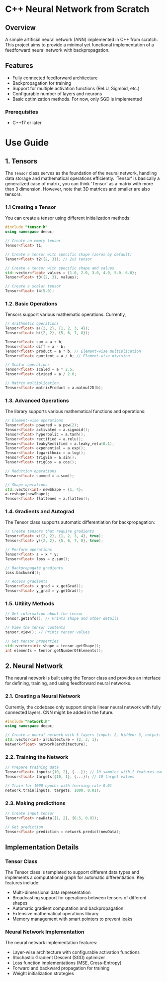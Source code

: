 # C++ Neural Network from Scratch  

## Overview  
A simple artificial neural network (ANN) implemented in C++ from scratch. This project aims to provide a minimal yet functional implementation of a feedforward neural network with backpropagation.  

## Features  
- Fully connected feedforward architecture  
- Backpropagation for training  
- Support for multiple activation functions (ReLU, Sigmoid, etc.)  
- Configurable number of layers and neurons  
- Basic optimization methods. For now, only SGD is implemented  

### Prerequisites  
- C++17 or later  

# Use Guide  

## 1. Tensors  

The `Tensor` class serves as the foundation of the neural network, handling data storage and mathematical operations efficiently. 'Tensor' is basically a generalized case of matrix, you can think 'Tensor' as a matrix with more than 3 dimension. However, note that 3D matrices and smaller are also tensors.   

### **1.1 Creating a Tensor**  
You can create a tensor using different initialization methods:  

```cpp
#include "tensor.h"
using namespace deepc;

// Create an empty tensor
Tensor<float> t1;

// Create a tensor with specific shape (zeros by default)
Tensor<float> t2({2, 3}); // 2x3 tensor

// Create a tensor with specific shape and values
std::vector<float> values = {1.0, 2.0, 3.0, 4.0, 5.0, 6.0};
Tensor<float> t3({2, 3}, values);

// Create a scalar tensor
Tensor<float> t4(5.0);
```

### **1.2. Basic Operations**
Tensors support various mathematic operations. Currently, 
```cpp
// Arithmetic operations
Tensor<float> a({2, 2}, {1, 2, 3, 4});
Tensor<float> b({2, 2}, {5, 6, 7, 8});

Tensor<float> sum = a + b;
Tensor<float> diff = a - b;
Tensor<float> product = a * b; // Element-wise multiplication
Tensor<float> quotient = a / b; // Element-wise division

// Scalar operations
Tensor<float> scaled = a * 2.5;
Tensor<float> divided = a / 2.0;

// Matrix multiplication
Tensor<float> matrixProduct = a.matmul2D(b);
```

### **1.3. Advanced Operations**
The library supports various mathematical functions and operations:
```cpp
// Element-wise operations
Tensor<float> powered = a.pow(2);
Tensor<float> activated = a.sigmoid();
Tensor<float> hyperbolic = a.tanh();
Tensor<float> rectified = a.relu();
Tensor<float> leakyRectified = a.leaky_relu(0.1);
Tensor<float> exponential = a.exp();
Tensor<float> logarithmic = a.log();
Tensor<float> trigSin = a.sin();
Tensor<float> trigCos = a.cos();

// Reduction operations
Tensor<float> summed = a.sum();

// Shape operations
std::vector<int> newShape = {1, 4};
a.reshape(newShape);
Tensor<float> flattened = a.flatten();
```

### **1.4. Gradients and Autograd**
The Tensor class supports automatic differentiation for backpropagation:
```cpp
// Create tensors that require gradients
Tensor<float> x({2, 2}, {1, 2, 3, 4}, true);
Tensor<float> y({2, 2}, {5, 6, 7, 8}, true);

// Perform operations
Tensor<float> z = x * y;
Tensor<float> loss = z.sum();

// Backpropagate gradients
loss.backward();

// Access gradients
Tensor<float> x_grad = x.getGrad();
Tensor<float> y_grad = y.getGrad();
```

### **1.5. Ultility Methods**
```cpp
// Get information about the tensor
tensor.getInfo(); // Prints shape and other details

// View the tensor contents
tensor.view(); // Prints tensor values

// Get tensor properties
std::vector<int> shape = tensor.getShape();
int elements = tensor.getNumberOfElements();
```
## 2. Neural Network
The neural network is built using the Tensor class and provides an interface for defining, training, and using feedforward neural networks.

### **2.1. Creating a Neural Network**
Currently, the codebase only support simple linear neural network with fully connected layers. CNN might be added in the future.
```cpp
#include "network.h"
using namespace deepc;

// Create a neural network with 3 layers (input: 2, hidden: 3, output: 1)
std::vector<int> architecture = {2, 3, 1};
Network<float> network(architecture);
```

### **2.2. Training the Network**
```cpp
// Prepare training data
Tensor<float> inputs({10, 2}, {...}); // 10 samples with 2 features each
Tensor<float> targets({10, 1}, {...}); // 10 target values

// Train for 1000 epochs with learning rate 0.01
network.train(inputs, targets, 1000, 0.01);
```

### **2.3. Making predictitons**
```cpp
// Create input tensor
Tensor<float> newData({1, 2}, {0.5, 0.8});

// Get prediction
Tensor<float> prediction = network.predict(newData);
```

## Implementation Details
### Tensor Class
The Tensor class is templated to support different data types and implements a computational graph for automatic differentiation. Key features include:
- Multi-dimensional data representation
- Broadcasting support for operations between tensors of different shapes
- Automatic gradient computation and backpropagation
- Extensive mathematical operations library
- Memory management with smart pointers to prevent leaks

### Neural Network Implementation
The neural network implementation features:
- Layer-wise architecture with configurable activation functions
- Stochastic Gradient Descent (SGD) optimizer
- Loss function implementations (MSE, Cross-Entropy)
- Forward and backward propagation for training
- Weight initialization strategies
